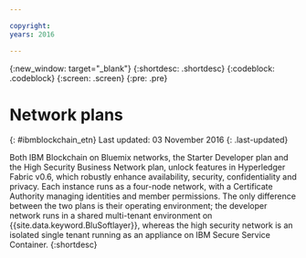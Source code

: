 ```yaml
---

copyright:
years: 2016

---
```


{:new_window: target="_blank"}
{:shortdesc: .shortdesc}
{:codeblock: .codeblock}
{:screen: .screen}
{:pre: .pre}


# Network plans
{: #ibmblockchain_etn}
Last updated: 03 November 2016
{: .last-updated}

Both IBM Blockchain on Bluemix networks, the Starter Developer plan and the High Security Business Network plan, unlock features in Hyperledger Fabric v0.6, which robustly enhance availability, security, confidentiality and privacy. Each instance runs as a four-node network, with a Certificate Authority managing identities and member permissions. The only difference between the two plans is their operating environment; the developer network runs in a shared multi-tenant environment on {{site.data.keyword.BluSoftlayer}}, whereas the high security network is an isolated single tenant running as an appliance on IBM Secure Service Container.
{:shortdesc}

<!---The High-Security business network provides important capabilities above and beyond the two-node multi-tenant developer service on Softlayer (aimed towards application development; writing chaincode and experimenting with APIs).  The high security plan supplies your own private blockchain test environment, which has been vetted and secured by IBM.  With the following features, your dedicated and high security environment enables you to take the next step towards preparing your organization for enterprise blockchain networks:~~

~~1. A dedicated four-node blockchain network; single-tenant with no shared resources~~
~~2. An IBM-certified version of the latest Hyperledger fabric, along with mechanisms to unlock inherent identity and security features~~
~~3. Isolation and protection from system and platform administrators, root users, and unauthorized users.~~
~~4. Verified test cases for security, consensus, availability, and performance--->
